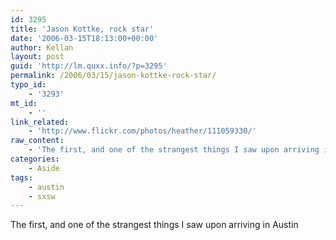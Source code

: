 ```yaml
---
id: 3295
title: 'Jason Kottke, rock star'
date: '2006-03-15T18:13:00+00:00'
author: Kellan
layout: post
guid: 'http://lm.quxx.info/?p=3295'
permalink: /2006/03/15/jason-kottke-rock-star/
typo_id:
    - '3293'
mt_id:
    - ''
link_related:
    - 'http://www.flickr.com/photos/heather/111059330/'
raw_content:
    - 'The first, and one of the strangest things I saw upon arriving in Austin'
categories:
    - Aside
tags:
    - austin
    - sxsw
---
```


The first, and one of the strangest things I saw upon arriving in Austin